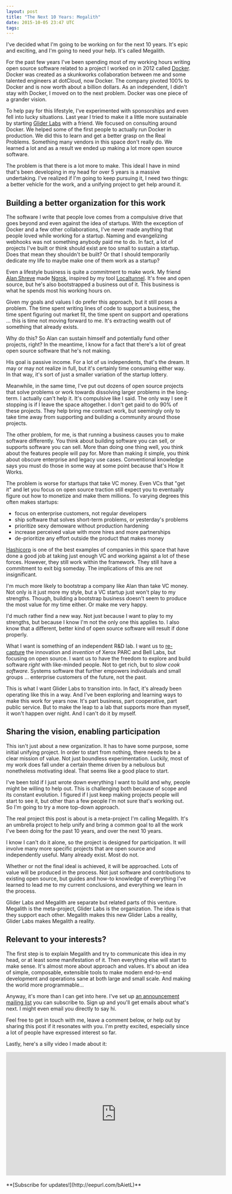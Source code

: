 ```yaml
---
layout: post
title: "The Next 10 Years: Megalith"
date: 2015-10-05 23:47 UTC
tags:
---
```

I've decided what I'm going to be working on for the next 10 years. It's epic and exciting, and I'm going to need your help. It's called Megalith.

For the past few years I've been spending most of my working hours writing open source software related to a project I worked on in 2012 called [Docker](http://docker.com). Docker was created as a skunkworks collaboration between me and some talented engineers at dotCloud, now Docker. The company pivoted 100% to Docker and is now worth about a billion dollars. As an independent, I didn't stay with Docker, I moved on to the next problem. Docker was one piece of a grander vision.

To help pay for this lifestyle, I've experimented with sponsorships and even fell into lucky situations. Last year I tried to make it a little more sustainable by starting [Glider Labs](http://gliderlabs.com) with a friend. We focused on consulting around Docker. We helped some of the first people to actually run Docker in production. We did this to learn and get a better grasp on the Real Problems. Something many vendors in this space don't really do. We learned a lot and as a result we ended up making a lot more open source software.

The problem is that there is a lot more to make. This ideal I have in mind that's been developing in my head for over 5 years is a massive undertaking. I've realized if I'm going to keep pursuing it, I need two things: a better vehicle for the work, and a unifying project to get help around it.

## Building a better organization for this work

The software I write that people love comes from a compulsive drive that goes beyond and even against the idea of startups. With the exception of Docker and a few other collaborations, I've never made anything that people loved while working for a startup. Naming and evangelizing webhooks was not something anybody paid me to do. In fact, a lot of projects I've built or think should exist are too small to sustain a startup. Does that mean they shouldn't be built? Or that I should temporarily dedicate my life to maybe make one of them work as a startup?

Even a lifestyle business is quite a commitment to make work. My friend [Alan Shreve](https://inconshreveable.com/) made [Ngrok](https://ngrok.com/), inspired by my tool [Localtunnel](https://github.com/progrium/localtunnel). It's free and open source, but he's also bootstrapped a business out of it. This business is what he spends most his working hours on.

Given my goals and values I do prefer this approach, but it still poses a problem. The time spent writing lines of code to support a business, the time spent figuring out market fit, the time spent on support and operations ... this is time not moving forward to me. It's extracting wealth out of something that already exists.

Why do this? So Alan can sustain himself and potentially fund other projects, right? In the meantime, I know for a fact that there's a lot of great open source software that he's not making.

His goal is passive income. For a lot of us independents, that's the dream. It may or may not realize in full, but it's certainly time consuming either way. In that way, it's sort of just a smaller variation of the startup lottery.

Meanwhile, in the same time, I've put out dozens of open source projects that solve problems or work towards dissolving larger problems in the long-term. I actually can't help it. It's compulsive like I said. The only way I see it stopping is if I leave the space altogether. I don't get paid to do 90% of these projects. They help bring me contract work, but seemingly only to take time away from supporting and building a community around those projects.

The other problem, for me, is that running a business causes you to make software differently. You think about building software you can sell, or supports software you can sell. More than doing one thing well, you think about the features people will pay for. More than making it simple, you think about obscure enterprise and legacy use cases. Conventional knowledge says you must do those in some way at some point because that's How It Works.

The problem is worse for startups that take VC money. Even VCs that "get it" and let you focus on open source traction still expect you to eventually figure out how to monetize and make them millions. To varying degrees this often makes startups:

 * focus on enterprise customers, not regular developers
 * ship software that solves short-term problems, or yesterday's problems
 * prioritize sexy demoware without production hardening
 * increase perceived value with more hires and more partnerships
 * de-prioritize any effort outside the product that makes money

[Hashicorp](https://hashicorp.com/) is one of the best examples of companies in this space that have done a good job at taking just enough VC and working against a lot of these forces. However, they still work within the framework. They still have a commitment to exit big someday. The implications of this are not insignificant.

I'm much more likely to bootstrap a company like Alan than take VC money. Not only is it just more my style, but a VC startup just won't play to my strengths. Though, building a bootstrap business doesn't seem to produce the most value for my time either. Or make me very happy.

I'd much rather find a new way. Not just because I want to play to my strengths, but because I know I'm not the only one this applies to. I also know that a different, better kind of open source software will result if done properly.

What I want is something of an independent R&D lab. I want us to [re-capture](http://gliderlabs.com/blog/2015/04/08/what-have-we-been-doing-for-40-years/) the innovation and *invention* of Xerox PARC and Bell Labs, but focusing on open source. I want us to have the freedom to explore and build software *right* with like-minded people. Not to get rich, but to *slow cook software*. Systems software that further empowers individuals and small groups ... enterprise customers of the future, not the past.

This is what I want Glider Labs to transition into. In fact, it's already been operating like this in a way. And I've been exploring and learning ways to make this work for years now. It's part business, part cooperative, part public service. But to make the leap to a lab that supports more than myself, it won't happen over night. And I can't do it by myself.

## Sharing the vision, enabling participation

This isn't just about a new organization. It has to have some purpose, some initial unifying project. In order to start from nothing, there needs to be a clear mission of value. Not just boundless experimentation. Luckily, most of my work does fall under a certain theme driven by a nebulous but nonetheless motivating ideal. That seems like a good place to start.

I've been told if I just wrote down everything I want to build and why, people might be willing to help out. This is challenging both because of scope and its constant evolution. I figured if I just keep making projects people will start to see it, but other than a few people I'm not sure that's working out. So I'm going to try a more top-down approach.

The real project this post is about is a meta-project I'm calling Megalith. It's an umbrella project to help unify and bring a common goal to all the work I've been doing for the past 10 years, and over the next 10 years.

I know I can't do it alone, so the project is designed for participation. It will involve many more specific projects that are open source and independently useful. Many already exist. Most do not.

Whether or not the final ideal is achieved, it will be approached. Lots of value will be produced in the process. Not just software and contributions to existing open source, but guides and how-to knowledge of everything I've learned to lead me to my current conclusions, and everything we learn in the process.

Glider Labs and Megalith are separate but related parts of this venture. Megalith is the meta-project, Glider Labs is the organization. The idea is that they support each other. Megalith makes this new Glider Labs a reality, Glider Labs makes Megalith a reality.

## Relevant to your interests?

The first step is to explain Megalith and try to communicate this idea in my head, or at least some manifestation of it. Then everything else will start to make sense. It's almost more about approach and values. It's about an idea of simple, composable, extensible tools to make modern end-to-end development and operations sane at both large and small scale. And making the world more programmable...

Anyway, it's more than I can get into here. I've set up [an announcement mailing list](http://eepurl.com/bAietL) you can subscribe to. Sign up and you'll get emails about what's next. I might even email you directly to say hi.

Feel free to get in touch with me, leave a comment below, or help out by sharing this post if it resonates with you. I'm pretty excited, especially since a lot of people have expressed interest so far.

Lastly, here's a silly video I made about it:

<center><iframe src="https://player.vimeo.com/video/140272143" width="600" height="337" frameborder="0" webkitallowfullscreen mozallowfullscreen allowfullscreen></iframe></center>

<br />
**[Subscribe for updates!](http://eepurl.com/bAietL)**
